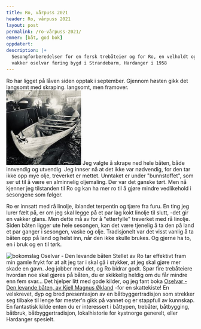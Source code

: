 ```yaml
---
title: Ro, vårpuss 2021
header: Ro, vårpuss 2021
layout: post
permalink: /ro-vårpuss-2021/
emner: [båt, god bok]
oppdatert: 
description: |+
  Sesongforberedelser for en fersk trebåteier og for Ro, en velholdt og 
  vakker oselvar færing bygd i Strandebarm, Hardanger i 1958 
---
```


Ro har ligget på låven siden opptak i september. Gjennom høsten gikk det langsomt med skraping. langsomt, men framover.  ![båten Ro på låven, skrapet ned](/assets/images/ro-ved-ro-på-låven.jpg) Jeg valgte å skrape ned hele båten, både innvendig og utvendig. Jeg innser nå at det ikke var nødvendig, for den tar ikke opp mye olje, treverket er mettet. Unntaket er under "bunnstoffet", som ser ut til å være en alminnelig oljemaling. Der var det ganske tørt. Men nå kjenner jeg tilstanden til Ro og kan ha mer ro til å gjøre mindre vedlikehold i sesongene som følger.

Ro er innsatt med rå linolje, iblandet terpentin og tjære fra furu. En ting jeg lurer fælt på, er om jeg skal legge på et par lag kokt linolje til slutt, -det gir en vakker glans. Men dette må av for å "etterfylle" treverket med rå linolje. Siden båten ligger ute hele sesongen, kan det være tjenelig å ta den på land et par ganger i sesongen, vaske og olje. Tradisjonelt var det visst vanlig å ta båten opp på land og helst inn, når den ikke skulle brukes. Og gjerne ha to, en i bruk og en til tørk.

![bokomslag Oselvar - Den levande båten](/assets/images/bok-oselvar-den-levande-båten.jpg) Stellet av Ro tar effektivt fram min gamle frykt for at alt jeg tar i skal gå i stykker, at jeg skal gjøre mer skade en gavn. Jeg jobber med det, og Ro bidrar godt. Spør fire trebåteiere hvordan noe skal gjøres på båten, du er skikkelig heldig om du får mindre enn fem svar... Det hjelper litt med gode kilder, og jeg fant boka [Oselvar - Den levande båten, av  Kjell Magnus Økland](https://skald.no/b%C3%B8ker/alle/oselvar/) -for en skattekiste! En   velskrevet, dyp og bred presentasjon av en båtbyggertradisjon som strekker seg tilbake til lenge før mester'n gikk på vannet og er stappfull av kunnskap. En fantastisk kilde enten du er interessert i båttypen, trebåter, båtbygging, båtbruk, båtbyggertradisjon, lokalhistorie for kystnorge generelt, eller Hardanger spesielt.

